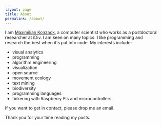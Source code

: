 ```yaml
---
layout: page
title: About
permalink: /about/
---
```

I am [Maximilian Konzack](https://komax.github.io/), a computer scientist who works as a postdoctoral researcher at iDiv. I am keen on many topics: I like programming and  research the best when it's put into code. My interests include:
 * visual analytics
 * programming
 * algorithm engineering
 * visualization
 * open source
 * movement ecology
 * text mining
 * biodiversity
 * programming languages
 * tinkering with Raspberry Pis and microcontrollers.
  
If you want to get in contact, please drop me an email.

Thank you for your time reading my posts.